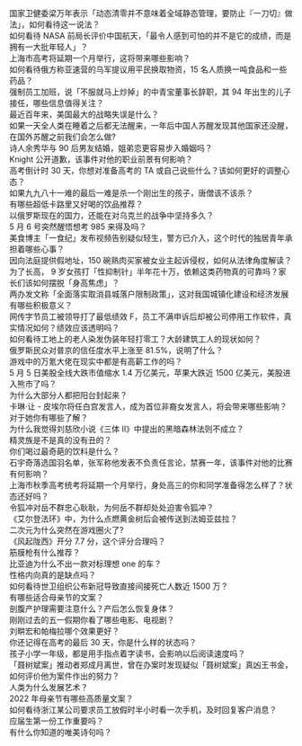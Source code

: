 国家卫健委梁万年表示「动态清零并不意味着全域静态管理，要防止『一刀切』做法」，如何看待这一说法？  
如何看待 NASA 前局长评价中国航天，「最令人感到可怕的并不是它的成绩，而是拥有一大批年轻人」？  
上海市高考将延期一个月举行，这将带来哪些影响？  
如何看待俄方称亚速营的乌军提议用平民换取物资，15 名人质换一吨食品和一些药品？  
强制员工加班，说「不服就马上炒掉」的中青宝董事长辞职，其 94 年出生的儿子接任，哪些信息值得关注？  
最近百年来，美国最大的战略失误是什么？  
如果一天全人类在睡着之后都无法醒来，一年后中国人苏醒发现其他国家还没醒，在国外苏醒之前我们会怎么做?  
诗人余秀华与 90 后男友结婚，姐弟恋更容易步入婚姻吗？  
Knight 公开道歉，该事件对他的职业前景有何影响？  
高考倒计时 30 天，你想对准备高考的 TA 或自己说些什么？该如何更好的调整心态？  
如果九九八十一难的最后一难是杀一个刚出生的孩子，唐僧该不该杀？  
有哪些超低卡路里又好喝的饮品推荐？  
以俄罗斯现在的国力，还能在对乌克兰的战争中坚持多久？  
5 月 6 号突然醒悟想考 985 来得及吗？  
美食博主「一食纪」发布视频告别疑似轻生，警方已介入，这个时代的独居青年承担着哪些心事？  
因向法庭提供假地址，150 碗熟肉买家被女业主起诉侵权，如何从法律角度解读？  
为了长高， 9 岁女孩打「性抑制针」半年花十万，依赖这类药物真的可靠吗？家长们该如何摆脱「身高焦虑」？  
两办发文称「全面落实取消县城落户限制政策」，这对我国城镇化建设和经济发展有哪些积极意义？  
网传字节员工被领导打了最低绩效 F，员工不满申诉后却被公司停用工作软件，真实情况如何？绩效应该透明吗？  
如何看待工地上的老人染发伪装年轻打零工？大龄建筑工人的现状如何？  
俄罗斯民众对普京的信任度水平上涨至 81.5%，说明了什么？  
游戏中的万氪大佬在现实中都是有高薪工作的吗？  
5 月 5 日美股全线大跌市值缩水 1.4 万亿美元，苹果大跌近 1500 亿美元，美股进入熊市了吗？  
为什么大部分人都把阳台封起来？  
卡琳·让 - 皮埃尔将任白宫发言人，成为首位非裔女发言人，将会带来哪些影响？对于她你有哪些了解？  
为什么我觉得刘慈欣小说《三体 II》中提出的黑暗森林法则不成立？  
精灵族是不是真的没有丑的？  
你们喝过最奇葩的饮料是什么？  
石宇奇落选国羽名单，张军称他发表不负责任言论，禁赛一年，该事件对他的比赛有何影响？  
上海市秋季高考统考将延期一个月举行，身处高三的你和同学准备得怎么样了？状态还好吗？  
令狐冲对岳不群忠心耿耿，为何岳不群却处处迫害令狐冲？  
《艾尔登法环》中，为什么点燃黄金树后会被传送到法姆亚兹拉？  
二次元为什么突然在游戏圈火了?  
《风起陇西》开分 7.7 分，这个评分合理吗？  
筋膜枪有什么推荐？  
比亚迪为什么不出一款对标理想 one 的车？  
性格内向真的是缺点吗？  
如何看待世卫组织公布新冠导致直接间接死亡人数近 1500 万？  
有哪些适合母亲节的文案？  
剖腹产护理需要注意什么？产后怎么恢复身体？  
刚刚过去的五一假期你看了哪些电影、电视剧？  
刘畊宏和帕梅拉哪个效果更好？  
你还记得在高考的最后 30 天，你是什么样的状态吗？  
孩子小学一年级，都是用手指点着字读书，会影响以后阅读速度吗？  
「聂树斌案」推动者郑成月离世，曾在办案时发现疑似「聂树斌案」真凶王书金，如何评价他为案件作出的努力？  
人类为什么发展艺术？  
2022 年母亲节有哪些高质量文案？  
如何看待浙江某公司要求员工放假时半小时看一次手机，及时回复客户消息？  
应届生第一份工作重要吗？  
有什么你知道的唯美诗句吗？  
